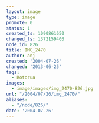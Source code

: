 ```yaml
---
layout: image
type: image
promote: 0
status: 1
created_ts: 1090861650
changed_ts: 1372159403
node_id: 826
title: IMG_2470
author: anj
created: '2004-07-26'
changed: '2013-06-25'
tags:
  - Rotorua
images:
  - image/images/img_2470-826.jpg
url: "/2004/07/26/img_2470/"
aliases:
  - "/node/826/"
date: '2004-07-26'
---
```



